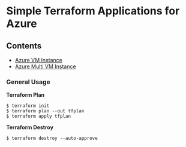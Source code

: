 # Simple Terraform Applications for Azure

## Contents

* [Azure VM Instance](https://github.com/aytemuryakup/terraform/tree/main/az_vm "Azure VM Instance")
* [Azure Multi VM Instance](https://github.com/aytemuryakup/terraform/tree/main/az_multi_vm "Azure VM Instance")

### General Usage

**Terraform Plan**
```
$ terraform init
$ terraform plan --out tfplan
$ terraform apply tfplan
```

**Terraform Destroy**
```
$ terraform destroy --auto-approve 
```

